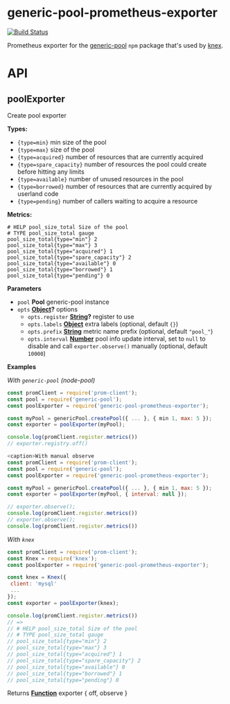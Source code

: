 # generic-pool-prometheus-exporter

[![Build Status](https://travis-ci.org/hekike/generic-pool-prometheus-exporter.svg?branch=master)](https://travis-ci.org/hekike/generic-pool-prometheus-exporter)

Prometheus exporter for the [generic-pool](https://github.com/coopernurse/node-pool)
`npm` package that's used by [knex](https://www.npmjs.com/package/knex).

# API

## poolExporter

Create pool exporter

**Types:**

-   `{type=min}` min size of the pool
-   `{type=max}` size of the pool
-   `{type=acquired}` number of resources that are currently acquired
-   `{type=spare_capacity}` number of resources the pool could create before
     hitting any limits
-   `{type=available}` number of unused resources in the pool
-   `{type=borrowed}` number of resources that are currently acquired by
     userland code
-   `{type=pending}` number of callers waiting to acquire a resource

**Metrics:**

    # HELP pool_size_total Size of the pool
    # TYPE pool_size_total gauge
    pool_size_total{type="min"} 2
    pool_size_total{type="max"} 3
    pool_size_total{type="acquired"} 1
    pool_size_total{type="spare_capacity"} 2
    pool_size_total{type="available"} 0
    pool_size_total{type="borrowed"} 1
    pool_size_total{type="pending"} 0

**Parameters**

-   `pool` **Pool**  generic-pool instance
-   `opts` **[Object](https://developer.mozilla.org/docs/Web/JavaScript/Reference/Global_Objects/Object)?** options
    -   `opts.register` **[String](https://developer.mozilla.org/docs/Web/JavaScript/Reference/Global_Objects/String)?** register to use
    -   `opts.labels` **[Object](https://developer.mozilla.org/docs/Web/JavaScript/Reference/Global_Objects/Object)** extra labels (optional, default `{}`)
    -   `opts.prefix` **[String](https://developer.mozilla.org/docs/Web/JavaScript/Reference/Global_Objects/String)** metric name prefix (optional, default `"pool_"`)
    -   `opts.interval` **[Number](https://developer.mozilla.org/docs/Web/JavaScript/Reference/Global_Objects/Number)** pool info update interval,
         set to `null` to disable and call `exporter.observe()` manually (optional, default `10000`)

**Examples**

_With `generic-pool` (node-pool)_

```javascript
const promClient = require('prom-client');
const pool = require('generic-pool');
const poolExporter = require('generic-pool-prometheus-exporter');

const myPool = genericPool.createPool({ ... }, { min 1, max: 5 });
const exporter = poolExporter(myPool);

console.log(promClient.register.metrics())
// exporter.registry.off()
```

```javascript
<caption>With manual observe
const promClient = require('prom-client');
const pool = require('generic-pool');
const poolExporter = require('generic-pool-prometheus-exporter');

const myPool = genericPool.createPool({ ... }, { min 1, max: 5 });
const exporter = poolExporter(myPool, { interval: null });

// exporter.observe();
console.log(promClient.register.metrics())
// exporter.observe();
console.log(promClient.register.metrics())
```

_With `knex`_

```javascript
const promClient = require('prom-client');
const Knex = require('knex');
const poolExporter = require('generic-pool-prometheus-exporter');

const knex = Knex({
 client: 'mysql'
 ...
});
const exporter = poolExporter(knex);

console.log(promClient.register.metrics())
// =>
// # HELP pool_size_total Size of the pool
// # TYPE pool_size_total gauge
// pool_size_total{type="min"} 2
// pool_size_total{type="max"} 3
// pool_size_total{type="acquired"} 1
// pool_size_total{type="spare_capacity"} 2
// pool_size_total{type="available"} 0
// pool_size_total{type="borrowed"} 1
// pool_size_total{type="pending"} 0
```

Returns **[Function](https://developer.mozilla.org/docs/Web/JavaScript/Reference/Statements/function)** exporter { off, observe }
